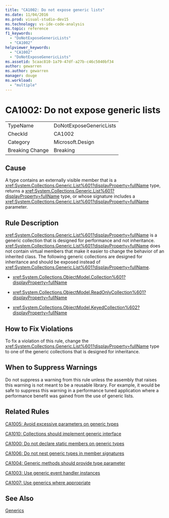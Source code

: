 ```yaml
---
title: "CA1002: Do not expose generic lists"
ms.date: 11/04/2016
ms.prod: visual-studio-dev15
ms.technology: vs-ide-code-analysis
ms.topic: reference
f1_keywords:
  - "DoNotExposeGenericLists"
  - "CA1002"
helpviewer_keywords:
  - "CA1002"
  - "DoNotExposeGenericLists"
ms.assetid: 5caac810-1a79-47df-a27b-c46c5040bf34
author: gewarren
ms.author: gewarren
manager: douge
ms.workload:
  - "multiple"
---
```

# CA1002: Do not expose generic lists
|||
|-|-|
|TypeName|DoNotExposeGenericLists|
|CheckId|CA1002|
|Category|Microsoft.Design|
|Breaking Change|Breaking|

## Cause
 A type contains an externally visible member that is a <xref:System.Collections.Generic.List%601?displayProperty=fullName> type, returns a <xref:System.Collections.Generic.List%601?displayProperty=fullName> type, or whose signature includes a <xref:System.Collections.Generic.List%601?displayProperty=fullName> parameter.

## Rule Description
 <xref:System.Collections.Generic.List%601?displayProperty=fullName> is a generic collection that is designed for performance and not inheritance. <xref:System.Collections.Generic.List%601?displayProperty=fullName> does not contain virtual members that make it easier to change the behavior of an inherited class. The following generic collections are designed for inheritance and should be exposed instead of <xref:System.Collections.Generic.List%601?displayProperty=fullName>.

-   <xref:System.Collections.ObjectModel.Collection%601?displayProperty=fullName>

-   <xref:System.Collections.ObjectModel.ReadOnlyCollection%601?displayProperty=fullName>

-   <xref:System.Collections.ObjectModel.KeyedCollection%602?displayProperty=fullName>

## How to Fix Violations
 To fix a violation of this rule, change the <xref:System.Collections.Generic.List%601?displayProperty=fullName> type to one of the generic collections that is designed for inheritance.

## When to Suppress Warnings
 Do not suppress a warning from this rule unless the assembly that raises this warning is not meant to be a reusable library. For example, it would be safe to suppress this warning in a performance tuned application where a performance benefit was gained from the use of generic lists.

## Related Rules
 [CA1005: Avoid excessive parameters on generic types](../code-quality/ca1005-avoid-excessive-parameters-on-generic-types.md)

 [CA1010: Collections should implement generic interface](../code-quality/ca1010-collections-should-implement-generic-interface.md)

 [CA1000: Do not declare static members on generic types](../code-quality/ca1000-do-not-declare-static-members-on-generic-types.md)

 [CA1006: Do not nest generic types in member signatures](../code-quality/ca1006-do-not-nest-generic-types-in-member-signatures.md)

 [CA1004: Generic methods should provide type parameter](../code-quality/ca1004-generic-methods-should-provide-type-parameter.md)

 [CA1003: Use generic event handler instances](../code-quality/ca1003-use-generic-event-handler-instances.md)

 [CA1007: Use generics where appropriate](../code-quality/ca1007-use-generics-where-appropriate.md)

## See Also
 [Generics](/dotnet/csharp/programming-guide/generics/index)